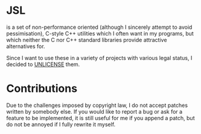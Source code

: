 # JSL

is a set of non-performance oriented (although I sincerely attempt to avoid pessimisation),
C-style C++ utilities which I often want in my programs, but which neither
the C nor C++ standard libraries provide attractive alternatives for.

Since I want to use these in a variety of projects with various legal status, I decided to
[UNLICENSE](https://www.unlicense.org) them.

# Contributions

Due to the challenges imposed by copyright law, I do not accept patches
written by somebody else. If you would like to report a bug or ask for a
feature to be implemented, it is still useful for me if you append a patch,
but do not be annoyed if I fully rewrite it myself.
